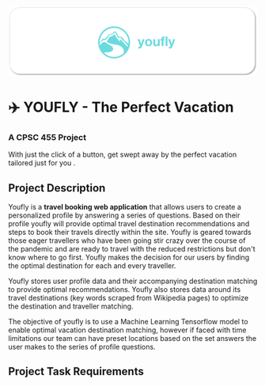 <p align="center">
<img src="/assets/Banner.png" width="700px"/>
  </p>
 
# ✈️ YOUFLY - The Perfect Vacation
### A CPSC 455 Project
With just the click of a button, get swept away by the perfect vacation tailored just for you . 

## Project Description

Youfly is a **travel booking web application** that allows users to create a personalized profile by answering a series of questions. Based on their profile youfly will provide optimal travel destination recommendations and steps to book their travels directly within the site. Youfly is geared towards those eager travellers who have been going stir crazy over the course of the pandemic and are ready to travel with the reduced restrictions but don't know where to go first. Youfly makes the decision for our users by finding the optimal destination for each and every traveller. 

Youfly stores user profile data and their accompanying destination matching to provide optimal recommendations. Youfly also stores data around its travel destinations (key words scraped from Wikipedia pages) to optimize the destination and traveller matching. 

The objective of youfly is to use a Machine Learning Tensorflow model to enable optimal vacation destination matching, however if faced with time limitations our team can have preset locations based on the set answers the user makes to the series of profile questions. 

## Project Task Requirements

